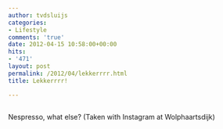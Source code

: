 ```yaml
---
author: tvdsluijs
categories:
- Lifestyle
comments: 'true'
date: 2012-04-15 10:58:00+00:00
hits:
- '471'
layout: post
permalink: /2012/04/lekkerrrr.html
title: Lekkerrrr!

---
```

<div>
  <img alt="" src="https://vandersluijs.resultants-e.nl/2012/04/tumblr_m2igsrKwpb1rpqrb1o1_1280-300x300.jpg" />
</div>

Nespresso, what else? (Taken with Instagram at Wolphaartsdijk)